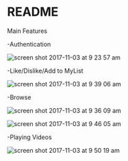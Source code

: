 # README

Main Features

  -Authentication
  
  ![screen shot 2017-11-03 at 9 23 57 am](https://user-images.githubusercontent.com/29177545/32375859-8b0d23bc-c079-11e7-9c97-ddb4875d0bab.png)

  -Like/Dislike/Add to MyList
  
![screen shot 2017-11-03 at 9 39 06 am](https://user-images.githubusercontent.com/29177545/32376344-efad1b46-c07a-11e7-8198-4645d795a00b.png)

-Browse

![screen shot 2017-11-03 at 9 36 09 am](https://user-images.githubusercontent.com/29177545/32376236-92970110-c07a-11e7-9b1d-4f0060fa969f.png)

![screen shot 2017-11-03 at 9 46 05 am](https://user-images.githubusercontent.com/29177545/32376749-13e56f58-c07c-11e7-9db7-021ef3564748.png)

-Playing Videos

![screen shot 2017-11-03 at 9 50 19 am](https://user-images.githubusercontent.com/29177545/32376876-730c73fa-c07c-11e7-928a-01b96afdc633.png)
